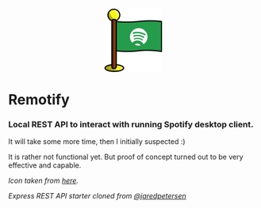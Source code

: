 <p align="center"><img src="docs/logo.png" align="center" alt="remotify" height="128" style="display: block; margin: auto;" /></p>

# Remotify

### Local REST API to interact with running Spotify desktop client.

It will take some more time, then I initially suspected :)

It is rather not functional yet. But proof of concept turned out to be very effective and capable.





_Icon taken from [here](https://www.iconfinder.com/icons/1665672/flag_media_networking_social_spotify_icon)._

_Express REST API starter cloned from [@jaredpetersen](https://github.com/jaredpetersen/nodejs-api-template)_
